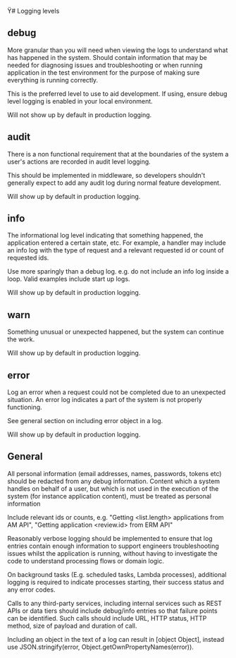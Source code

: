 Ÿ# Logging levels

## debug

More granular than you will need when viewing the logs to understand what has happened in the system. Should contain information that may be needed for diagnosing issues and troubleshooting or when running application in the test environment for the purpose of making sure everything is running correctly.

This is the preferred level to use to aid development.
If using, ensure debug level logging is enabled in your local environment.

Will not show up by default in production logging.

## audit

There is a non functional requirement that at the boundaries of the system a user's actions are recorded in audit level logging.

This should be implemented in middleware, so developers shouldn't generally expect to add any audit log during normal feature development.

Will show up by default in production logging.

## info

The informational log level indicating that something happened, the application entered a certain state, etc. For example, a handler may include an info log with the type of request and a relevant requested id or count of requested ids.

Use more sparingly than a debug log. e.g. do not include an info log inside a loop.
Valid examples include start up logs.

Will show up by default in production logging.

## warn

Something unusual or unexpected happened, but the system can continue the work.

Will show up by default in production logging.

## error

Log an error when a request could not be completed due to an unexpected situation. An error log indicates a part of the system is not properly functioning.

See general section on including error object in a log.

Will show up by default in production logging.

## General

All personal information (email addresses, names, passwords, tokens etc) should be redacted from any debug information.
Content which a system handles on behalf of a user, but which is not used in the execution of the system (for instance application content), must be treated as personal information

Include relevant ids or counts, e.g. "Getting <list.length> applications from AM API", "Getting application <review.id> from ERM API"

Reasonably verbose logging should be implemented to ensure that log entries contain enough information to support engineers troubleshooting issues whilst the application is running, without having to investigate the code to understand processing flows or domain logic.

On background tasks (E.g. scheduled tasks, Lambda processes), additional logging is required to indicate processes starting, their success status and any error codes.

Calls to any third-party services, including internal services such as REST APIs or data tiers should include debug/info entries so that failure points can be identified.
Such calls should include URL, HTTP status, HTTP method, size of payload and duration of call.

Including an object in the text of a log can result in [object Object], instead use JSON.stringify(error, Object.getOwnPropertyNames(error)).
